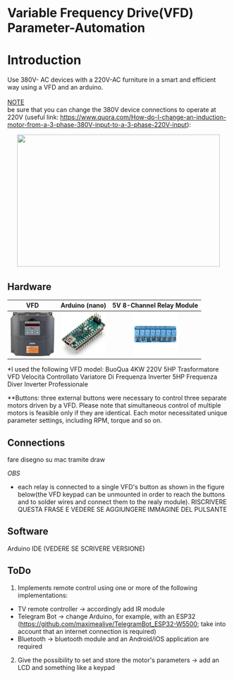 # Variable Frequency Drive(VFD) Parameter-Automation

# Introduction
Use 380V- AC devices with a 220V-AC furniture in a smart and efficient way using a VFD and an arduino.<br><br>
<ins> NOTE </ins> <br>
be sure that you can change the 380V device connections to operate at 220V (useful link: https://www.quora.com/How-do-I-change-an-induction-motor-from-a-3-phase-380V-input-to-a-3-phase-220V-input):<br>

<p align="center">
  <img width="460" height="300" src="https://github.com/user-attachments/assets/c3fd1e39-4385-490a-90b2-c47ab7d462c4">
</p>

## Hardware
VFD             |  Arduino (nano)             |5V 8-Channel Relay Module  |
:-------------------------:|:-------------------------:|:-------------------------:|
<img src="https://github.com/maximealive/VFD-Parameter-Automation/blob/main/images/vfd.jpg" width="100" height="100" />  |  <img src="https://github.com/maximealive/VFD-Parameter-Automation/blob/main/images/arduino.jpg" width="100" height="100" />  |<img src="https://github.com/maximealive/VFD-Parameter-Automation/blob/main/images/relays.jpg" width="100" height="100" />  | 

*I used the following VFD model: BuoQua 4KW 220V 5HP Trasformatore VFD Velocità Controllato Variatore Di Frequenza Inverter 5HP Frequenza Diver Inverter Professionale

**Buttons: three external buttons were necessary to control three separate motors driven by a VFD. Please note that simultaneous control of multiple motors is feasible only if they are identical. Each motor necessitated unique parameter settings, including RPM, torque and so on. 

## Connections
fare disegno su mac tramite draw

*OBS*
- each relay is connected to a single VFD's button as shown in the figure below(the VFD keypad can be unmounted in order to reach the buttons and to solder wires and connect them to the realy module). RISCRIVERE QUESTA FRASE E VEDERE SE AGGIUNGERE IMMAGINE DEL PULSANTE


## Software
Arduino IDE (VEDERE SE SCRIVERE VERSIONE)

## ToDo
1) Implements remote control using one or more of the following implementations:<br>
- TV remote controller -> accordingly add IR module
- Telegram Bot -> change Arduino, for example, with an ESP32 (https://github.com/maximealive/TelegramBot_ESP32-W5500; take into account that an internet connection is required)
- Bluetooth -> bluetooth module and an Android/iOS application are required

2) Give the possibility to set and store the motor's parameters -> add an LCD and something like a keypad
